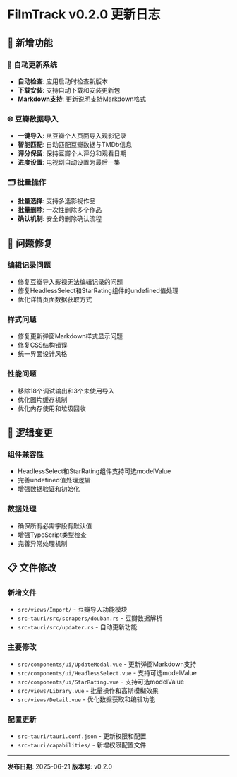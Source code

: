 # FilmTrack v0.2.0 更新日志

## 🎉 新增功能

### 🔄 自动更新系统
- **自动检查**: 应用启动时检查新版本
- **下载安装**: 支持自动下载和安装更新包
- **Markdown支持**: 更新说明支持Markdown格式

### 🌐 豆瓣数据导入
- **一键导入**: 从豆瓣个人页面导入观影记录
- **智能匹配**: 自动匹配豆瓣数据与TMDb信息
- **评分保留**: 保持豆瓣个人评分和观看日期
- **进度设置**: 电视剧自动设置为最后一集

### 🗂️ 批量操作
- **批量选择**: 支持多选影视作品
- **批量删除**: 一次性删除多个作品
- **确认机制**: 安全的删除确认流程

## 🐛 问题修复

### 编辑记录问题
- 修复豆瓣导入影视无法编辑记录的问题
- 修复HeadlessSelect和StarRating组件的undefined值处理
- 优化详情页面数据获取方式

### 样式问题
- 修复更新弹窗Markdown样式显示问题
- 修复CSS结构错误
- 统一界面设计风格

### 性能问题
- 移除18个调试输出和3个未使用导入
- 优化图片缓存机制
- 优化内存使用和垃圾回收

## 🔧 逻辑变更

### 组件兼容性
- HeadlessSelect和StarRating组件支持可选modelValue
- 完善undefined值处理逻辑
- 增强数据验证和初始化

### 数据处理
- 确保所有必需字段有默认值
- 增强TypeScript类型检查
- 完善异常处理机制

## 📋 文件修改

### 新增文件
- `src/views/Import/` - 豆瓣导入功能模块
- `src-tauri/src/scrapers/douban.rs` - 豆瓣数据解析
- `src-tauri/src/updater.rs` - 自动更新功能

### 主要修改
- `src/components/ui/UpdateModal.vue` - 更新弹窗Markdown支持
- `src/components/ui/HeadlessSelect.vue` - 支持可选modelValue
- `src/components/ui/StarRating.vue` - 支持可选modelValue
- `src/views/Library.vue` - 批量操作和高斯模糊效果
- `src/views/Detail.vue` - 优化数据获取和编辑功能

### 配置更新
- `src-tauri/tauri.conf.json` - 更新权限和配置
- `src-tauri/capabilities/` - 新增权限配置文件

---

**发布日期**: 2025-06-21
**版本号**: v0.2.0
